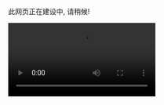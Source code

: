 此网页正在建设中, 请稍候!
<!-- ![video](https://xxx.mp4 ':include') -->
![video](1.mp4 ':include')
<!-- ![video](https://www.bilibili.com/video/BV1xy4y1t7it?t=14.9 ':include') -->